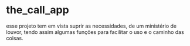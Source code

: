 # the_call_app
esse projeto tem em vista suprir as necessidades, de um ministério de louvor, tendo assim algumas funções para facilitar o uso e o caminho das coisas.
